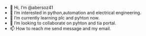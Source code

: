 - 👋 Hi, I’m @abersoz41
- 👀 I’m interested in python,automation and electrical engineering.
- 🌱 I’m currently learning plc and pyhton now.
- 💞️ I’m looking to collaborate on pyhton and tia portal.
- 📫 How to reach me send message and my email.

<!---
abersoz41/abersoz41 is a ✨ special ✨ repository because its `README.md` (this file) appears on your GitHub profile.
You can click the Preview link to take a look at your changes.
--->
